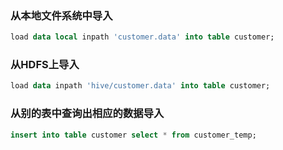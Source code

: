 ### 从本地文件系统中导入

```sql
load data local inpath 'customer.data' into table customer;
```

### 从HDFS上导入

```sql
load data inpath 'hive/customer.data' into table customer;
```

### 从别的表中查询出相应的数据导入

```sql
insert into table customer select * from customer_temp;
```